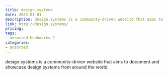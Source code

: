 ```yaml
---
title: design.systems
date: 2023-01-01
description: design.systems is a community-driven website that aims to document and showcase design systems from around the world.
link: http://design.systems/
pricing: 
tags: 
- unsorted-bookmarks-2 
categories: 
- Unsorted 
---
```


design.systems is a community-driven website that aims to document and showcase design systems from around the world.